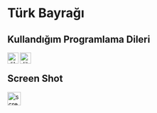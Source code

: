 # Türk Bayrağı

## Kullandığım Programlama Dileri
<img align="left" alt="dil-Html" width="25px" src="https://www.flaticon.com/svg/static/icons/svg/919/919827.svg"> 
<img align="left" alt="dil-Css" width="25px" src="https://www.flaticon.com/svg/static/icons/svg/919/919826.svg"> 

<br>

## Screen Shot
<img align="left" alt="screenshot-1" width="30px" scr="https://raw.githubusercontent.com/mapekdemir/Html-Css-Turk-Bayragi/main/ScreenShot/screenshot1.jpg"> 

